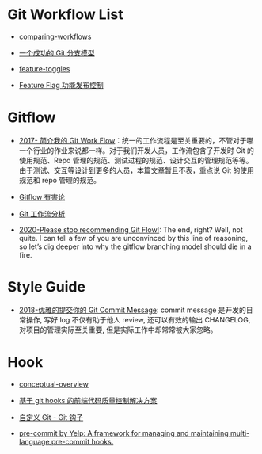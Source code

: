 # Git Workflow List

- [comparing-workflows](https://www.atlassian.com/git/tutorials/comparing-workflows/feature-branch-workflow)

- [一个成功的 Git 分支模型](http://blog.jobbole.com/81196/)

- [feature-toggles](http://martinfowler.com/articles/feature-toggles.html)

- [Feature Flag 功能发布控制](http://fex.baidu.com/blog/2014/07/feature-flag/?qq-pf-to=pcqq.c2c)

# Gitflow

- [2017- 简介我的 Git Work Flow](http://zhoulingyu.com/2017/05/08/Git-Work-Flow/)：统一的工作流程是至关重要的，不管对于哪一个行业的作业来说都一样。对于我们开发人员，工作流包含了开发时 Git 的使用规范、Repo 管理的规范、测试过程的规范、设计交互的管理规范等等。由于测试、交互等设计到更多的人员，本篇文章暂且不表，重点说 Git 的使用规范和 repo 管理的规范。

- [Gitflow 有害论](http://insights.thoughtworkers.org/gitflow-consider-harmful/)

- [Git 工作流分析](https://github.com/xirong/my-git/blob/master/git-workflow-tutorial.md)

- [2020-Please stop recommending Git Flow!](https://georgestocker.com/2020/03/04/please-stop-recommending-git-flow/): The end, right? Well, not quite. I can tell a few of you are unconvinced by this line of reasoning, so let’s dig deeper into why the gitflow branching model should die in a fire.

# Style Guide

- [2018-优雅的提交你的 Git Commit Message](https://zhuanlan.zhihu.com/p/34223150): commit message 是开发的日常操作, 写好 log 不仅有助于他人 review, 还可以有效的输出 CHANGELOG, 对项目的管理实际至关重要, 但是实际工作中却常常被大家忽略。

# Hook

- [conceptual-overview](https://www.atlassian.com/git/tutorials/git-hooks/conceptual-overview)

- [基于 git hooks 的前端代码质量控制解决方案](https://github.com/kuitos/kuitos.github.io/issues/28)

- [自定义 Git - Git 钩子](https://git-scm.com/book/zh/v2/%E8%87%AA%E5%AE%9A%E4%B9%89-Git-Git-%E9%92%A9%E5%AD%90)

- [pre-commit by Yelp: A framework for managing and maintaining multi-language pre-commit hooks.](http://pre-commit.com/#node)
